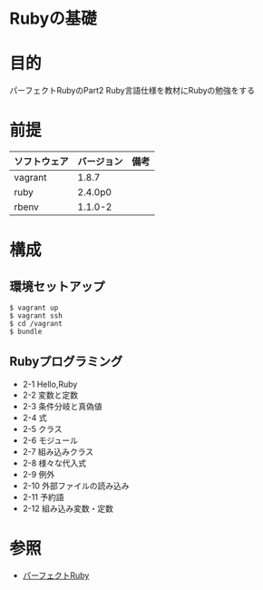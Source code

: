 Rubyの基礎
===================

# 目的 #
パーフェクトRubyのPart2 Ruby言語仕様を教材にRubyの勉強をする

# 前提 #
| ソフトウェア   | バージョン   | 備考        |
|:---------------|:-------------|:------------|
| vagrant        |1.8.7    |             |
| ruby           |2.4.0p0  |             |
| rbenv          |1.1.0-2  |             |

# 構成 #
## 環境セットアップ

    $ vagrant up
    $ vagrant ssh
    $ cd /vagrant
    $ bundle
    
## Rubyプログラミング
+ 2-1 Hello,Ruby
+ 2-2 変数と定数
+ 2-3 条件分岐と真偽値
+ 2-4 式
+ 2-5 クラス
+ 2-6 モジュール
+ 2-7 組み込みクラス
+ 2-8 様々な代入式
+ 2-9 例外
+ 2-10 外部ファイルの読み込み
+ 2-11 予約語
+ 2-12 組み込み変数・定数

# 参照 #

+ [パーフェクトRuby](http://www.amazon.co.jp/%E3%83%91%E3%83%BC%E3%83%95%E3%82%A7%E3%82%AF%E3%83%88Ruby-PERFECT-SERIES-6-Ruby%E3%82%B5%E3%83%9D%E3%83%BC%E3%82%BF%E3%83%BC%E3%82%BA/dp/4774158798)
